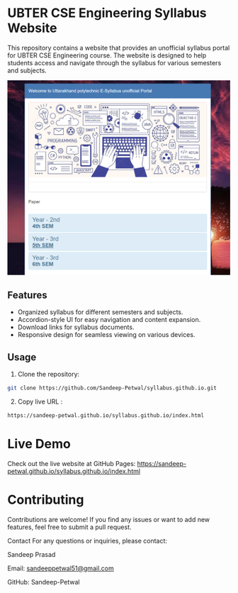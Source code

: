 # UBTER CSE Engineering Syllabus Website

This repository contains a website that provides an unofficial syllabus portal for UBTER CSE Engineering course. The website is designed to help students access and navigate through the syllabus for various semesters and subjects.

![Website Screenshot](images/S1.png)

## Features

- Organized syllabus for different semesters and subjects.
- Accordion-style UI for easy navigation and content expansion.
- Download links for syllabus documents.
- Responsive design for seamless viewing on various devices.

## Usage

1. Clone the repository:

```bash
git clone https://github.com/Sandeep-Petwal/syllabus.github.io.git
```
2. Copy live URL :
```bash
https://sandeep-petwal.github.io/syllabus.github.io/index.html
```
# Live Demo
Check out the live website at GitHub Pages: https://sandeep-petwal.github.io/syllabus.github.io/index.html

# Contributing
Contributions are welcome! If you find any issues or want to add new features, feel free to submit a pull request.

Contact
For any questions or inquiries, please contact:

Sandeep Prasad

Email: sandeeppetwal51@gmail.com

GitHub: Sandeep-Petwal
